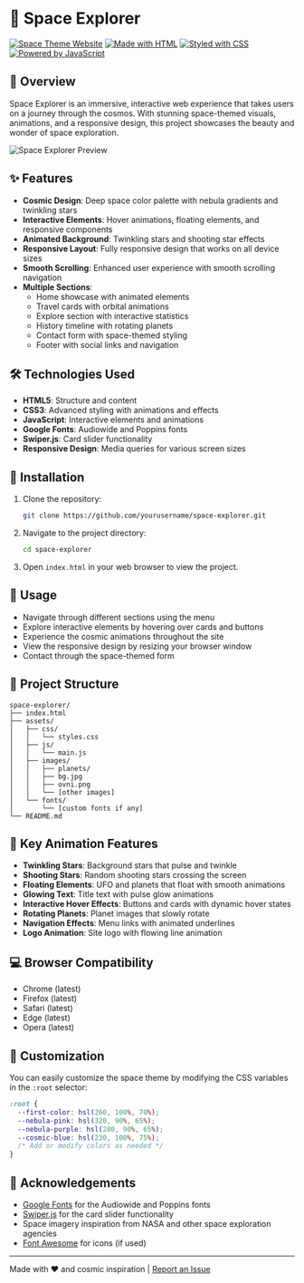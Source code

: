 
# 🌌 Space Explorer

[![Space Theme Website](https://img.shields.io/badge/Theme-Space-blueviolet)](https://github.com/yourusername/space-explorer)
[![Made with HTML](https://img.shields.io/badge/Made%20with-HTML-orange)](https://github.com/yourusername/space-explorer)
[![Styled with CSS](https://img.shields.io/badge/Styled%20with-CSS-blue)](https://github.com/yourusername/space-explorer)
[![Powered by JavaScript](https://img.shields.io/badge/Powered%20by-JavaScript-yellow)](https://github.com/yourusername/space-explorer)

## 🚀 Overview

Space Explorer is an immersive, interactive web experience that takes users on a journey through the cosmos. With stunning space-themed visuals, animations, and a responsive design, this project showcases the beauty and wonder of space exploration.

![Space Explorer Preview](assets/images/preview.png)

## ✨ Features

- **Cosmic Design**: Deep space color palette with nebula gradients and twinkling stars
- **Interactive Elements**: Hover animations, floating elements, and responsive components
- **Animated Background**: Twinkling stars and shooting star effects
- **Responsive Layout**: Fully responsive design that works on all device sizes
- **Smooth Scrolling**: Enhanced user experience with smooth scrolling navigation
- **Multiple Sections**:
  - Home showcase with animated elements
  - Travel cards with orbital animations
  - Explore section with interactive statistics
  - History timeline with rotating planets
  - Contact form with space-themed styling
  - Footer with social links and navigation

## 🛠️ Technologies Used

- **HTML5**: Structure and content
- **CSS3**: Advanced styling with animations and effects
- **JavaScript**: Interactive elements and animations
- **Google Fonts**: Audiowide and Poppins fonts
- **Swiper.js**: Card slider functionality
- **Responsive Design**: Media queries for various screen sizes

## 🔧 Installation

1. Clone the repository:
   ```bash
   git clone https://github.com/yourusername/space-explorer.git
   ```

2. Navigate to the project directory:
   ```bash
   cd space-explorer
   ```

3. Open `index.html` in your web browser to view the project.

## 📖 Usage

- Navigate through different sections using the menu
- Explore interactive elements by hovering over cards and buttons
- Experience the cosmic animations throughout the site
- View the responsive design by resizing your browser window
- Contact through the space-themed form

## 📁 Project Structure

```
space-explorer/
├── index.html
├── assets/
│   ├── css/
│   │   └── styles.css
│   ├── js/
│   │   └── main.js
│   ├── images/
│   │   ├── planets/
│   │   ├── bg.jpg
│   │   ├── ovni.png
│   │   └── [other images]
│   └── fonts/
│       └── [custom fonts if any]
└── README.md
```

## 🌟 Key Animation Features

- **Twinkling Stars**: Background stars that pulse and twinkle
- **Shooting Stars**: Random shooting stars crossing the screen
- **Floating Elements**: UFO and planets that float with smooth animations
- **Glowing Text**: Title text with pulse glow animations
- **Interactive Hover Effects**: Buttons and cards with dynamic hover states
- **Rotating Planets**: Planet images that slowly rotate
- **Navigation Effects**: Menu links with animated underlines
- **Logo Animation**: Site logo with flowing line animation

## 💻 Browser Compatibility

- Chrome (latest)
- Firefox (latest)
- Safari (latest)
- Edge (latest)
- Opera (latest)

## 🎨 Customization

You can easily customize the space theme by modifying the CSS variables in the `:root` selector:

```css
:root {
  --first-color: hsl(260, 100%, 70%);
  --nebula-pink: hsl(320, 90%, 65%);
  --nebula-purple: hsl(280, 90%, 65%);
  --cosmic-blue: hsl(230, 100%, 75%);
  /* Add or modify colors as needed */
}
```



## 🙏 Acknowledgements

- [Google Fonts](https://fonts.google.com/) for the Audiowide and Poppins fonts
- [Swiper.js](https://swiperjs.com/) for the card slider functionality
- Space imagery inspiration from NASA and other space exploration agencies
- [Font Awesome](https://fontawesome.com/) for icons (if used)



---

Made with ❤️ and cosmic inspiration | [Report an Issue](https://github.com/yourusername/space-explorer/issues)

